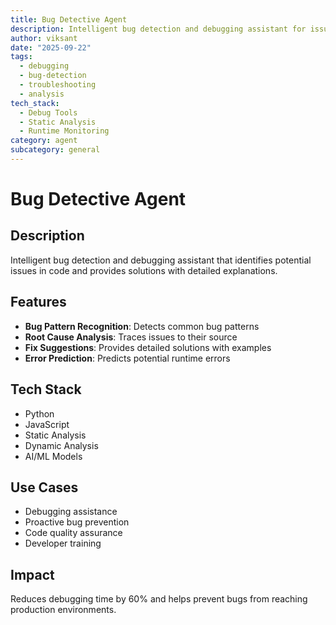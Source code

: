```yaml
---
title: Bug Detective Agent
description: Intelligent bug detection and debugging assistant for issue identification
author: viksant
date: "2025-09-22"
tags:
  - debugging
  - bug-detection
  - troubleshooting
  - analysis
tech_stack:
  - Debug Tools
  - Static Analysis
  - Runtime Monitoring
category: agent
subcategory: general
---
```


# Bug Detective Agent

## Description
Intelligent bug detection and debugging assistant that identifies potential issues in code and provides solutions with detailed explanations.

## Features
- **Bug Pattern Recognition**: Detects common bug patterns
- **Root Cause Analysis**: Traces issues to their source
- **Fix Suggestions**: Provides detailed solutions with examples
- **Error Prediction**: Predicts potential runtime errors

## Tech Stack
- Python
- JavaScript
- Static Analysis
- Dynamic Analysis
- AI/ML Models

## Use Cases
- Debugging assistance
- Proactive bug prevention
- Code quality assurance
- Developer training

## Impact
Reduces debugging time by 60% and helps prevent bugs from reaching production environments.